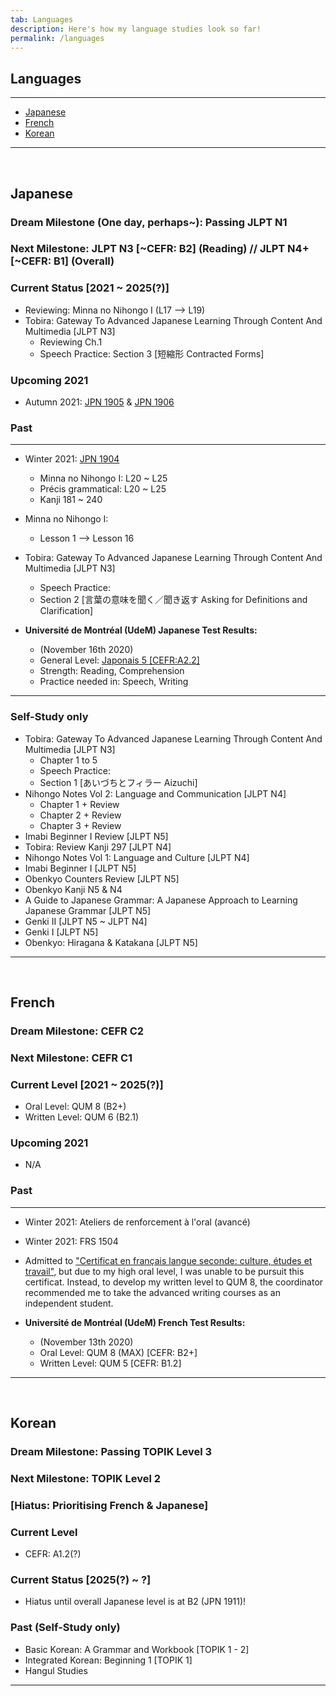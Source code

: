```yaml
---
tab: Languages
description: Here's how my language studies look so far!
permalink: /languages
---
```


## Languages

---

- [Japanese](#japanese)
- [French](#french)
- [Korean](#korean)

---

 
## Japanese
### Dream Milestone (One day, perhaps~): Passing JLPT N1
### Next Milestone: JLPT N3 [~CEFR: B2] (Reading) // JLPT N4+ [~CEFR: B1] (Overall)

### Current Status [2021 ~ 2025(?)]
- Reviewing: Minna no Nihongo I (L17 --> L19)
- Tobira: Gateway To Advanced Japanese Learning Through Content And Multimedia [JLPT N3]
  - Reviewing Ch.1
  - Speech Practice: Section 3 [短縮形 Contracted Forms]

### Upcoming 2021
- Autumn 2021: [JPN 1905](https://admission.umontreal.ca/cours-et-horaires/cours/jpn-1905/) & [JPN 1906](https://admission.umontreal.ca/cours-et-horaires/cours/jpn-1906/)

### Past
---
- Winter 2021: [JPN 1904](https://admission.umontreal.ca/cours-et-horaires/cours/jpn-1904/)
  - Minna no Nihongo I: L20 ~ L25
  - Précis grammatical: L20 ~ L25 
  - Kanji 181 ~ 240
- Minna no Nihongo I:
  -  Lesson 1 --> Lesson 16
- Tobira: Gateway To Advanced Japanese Learning Through Content And Multimedia [JLPT N3]
  - Speech Practice: 
   - Section 2 [言葉の意味を聞く／聞き返す Asking for Definitions and Clarification]
 
 - **Université de Montréal (UdeM) Japanese Test Results:**
	- (November 16th 2020)
	- General Level: [Japonais 5 [CEFR:A2.2]](https://centre-de-langues.umontreal.ca/cours-et-horaires/cours/japonais/#c109338)
	- Strength: Reading, Comprehension
	- Practice needed in: Speech, Writing
	
---
 
### Self-Study only
- Tobira: Gateway To Advanced Japanese Learning Through Content And Multimedia [JLPT N3]
  - Chapter 1 to 5
  - Speech Practice: 
   - Section 1 [あいづちとフィラー Aizuchi]
- Nihongo Notes Vol 2: Language and Communication [JLPT N4]
  - Chapter 1 + Review
  - Chapter 2 + Review
  - Chapter 3 + Review
- Imabi Beginner I Review [JLPT N5]
- Tobira: Review Kanji 297 [JLPT N4]
- Nihongo Notes Vol 1: Language and Culture [JLPT N4]
- Imabi Beginner I [JLPT N5]
- Obenkyo Counters Review [JLPT N5]
- Obenkyo Kanji N5 & N4
- A Guide to Japanese Grammar: A Japanese Approach to Learning Japanese Grammar [JLPT N5]
- Genki II [JLPT N5 ~ JLPT N4]
- Genki I [JLPT N5]
- Obenkyo: Hiragana & Katakana [JLPT N5]

---
 

## French
### Dream Milestone: CEFR C2
### Next Milestone: CEFR C1

### Current Level [2021 ~ 2025(?)]
- Oral Level: QUM 8 (B2+)
- Written Level: QUM 6 (B2.1) 

### Upcoming 2021
- N/A

### Past
---
- Winter 2021: Ateliers de renforcement à l'oral (avancé)
- Winter 2021: FRS 1504
- Admitted to ["Certificat en français langue seconde: culture, études et travail"](https://admission.umontreal.ca/programmes/certificat-en-francais-langue-seconde-culture-etudes-et-travail/presentation/), but due to my high oral level, I was unable to be pursuit this certificat. Instead, to develop my written level to QUM 8, the coordinator recommended me to take the advanced writing courses as an independent student.

 - **Université de Montréal (UdeM) French Test Results:**
   - (November 13th 2020)
   - Oral Level: QUM 8 (MAX) [CEFR: B2+]
   - Written Level: QUM 5 [CEFR: B1.2]

---
 

## Korean
### Dream Milestone: Passing TOPIK Level 3 
### Next Milestone: TOPIK Level 2
### [Hiatus: Prioritising French & Japanese]

### Current Level
- CEFR: A1.2(?)

### Current Status [2025(?) ~ ?]
- Hiatus until overall Japanese level is at B2 (JPN 1911)!

### Past (Self-Study only)
- Basic Korean: A Grammar and Workbook [TOPIK 1 - 2]
- Integrated Korean: Beginning 1 [TOPIK 1]
- Hangul Studies

---

 
